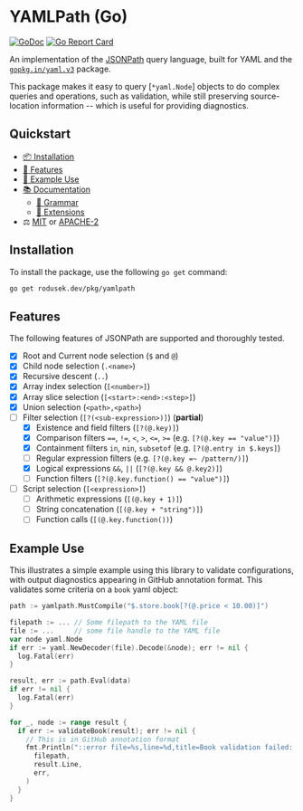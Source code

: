 # YAMLPath (Go)

[![GoDoc](https://godoc.org/rodusek.dev/pkg/yamlpath?status.svg)](https://godoc.org/rodusek.dev/pkg/yamlpath)
[![Go Report Card](https://goreportcard.com/badge/rodusek.dev/pkg/yamlpath)](https://goreportcard.com/report/rodusek.dev/pkg/yamlpath)

An implementation of the [JSONPath] query language, built for YAML and the
[`gopkg.in/yaml.v3`] package.

This package makes it easy to query [`*yaml.Node`] objects to do complex queries
and operations, such as validation, while still preserving source-location
information -- which is useful for providing diagnostics.

[JSONPath]: https://goessner.net/articles/JsonPath/
[`gopkg.in/yaml.v3`]: https://gopkg.in/yaml.v3

## Quickstart

* [📦 Installation](#installation)
* [🧾 Features](#features)
* [🚂 Example Use](#example-use)
* [📚 Documentation](./docs/index.md)
  * [📄 Grammar](./data/yamlpath.g4)
  * [🔗 Extensions](./docs/extensions.md)
* ⚖️ [MIT](./LICENSE-MIT) or [APACHE-2](./LICENSE-APACHE)

## Installation

To install the package, use the following `go get` command:

```sh
go get rodusek.dev/pkg/yamlpath
```

## Features

The following features of JSONPath are supported and thoroughly tested.

* [x] Root and Current node selection (`$` and `@`)
* [x] Child node selection (`.<name>`)
* [x] Recursive descent (`..`)
* [x] Array index selection (`[<number>]`)
* [x] Array slice selection (`[<start>:<end>:<step>]`)
* [x] Union selection (`<path>,<path>`)
* [ ] Filter selection (`[?(<sub-expression>)]`) (**partial**)
  * [x] Existence and field filters (`[?(@.key)]`)
  * [x] Comparison filters `==`, `!=`, `<`, `>`, `<=`, `>=` (e.g. `[?(@.key == "value")]`)
  * [x] Containment filters `in`, `nin`, `subsetof` (e.g. `[?(@.entry in $.keys]`)
  * [ ] Regular expression filters (e.g. `[?(@.key =~ /pattern/)]`)
  * [x] Logical expressions `&&`, `||` (`[?(@.key && @.key2)]`)
  * [ ] Function filters (`[?(@.key.function() == "value")]`)
* [ ] Script selection (`[<expression>]`)
  * [ ] Arithmetic expressions (`[(@.key + 1)]`)
  * [ ] String concatenation (`[(@.key + "string")]`)
  * [ ] Function calls (`[(@.key.function())`)

## Example Use

This illustrates a simple example using this library to validate configurations,
with output diagnostics appearing in GitHub annotation format. This validates
some criteria on a `book` yaml object:

```go
path := yamlpath.MustCompile("$.store.book[?(@.price < 10.00)]")

filepath := ... // Some filepath to the YAML file
file := ...     // some file handle to the YAML file
var node yaml.Node
if err := yaml.NewDecoder(file).Decode(&node); err != nil {
  log.Fatal(err)
}

result, err := path.Eval(data)
if err != nil {
  log.Fatal(err)
}

for _, node := range result {
  if err := validateBook(result); err != nil {
    // This is in GitHub annotation format
    fmt.Println("::error file=%s,line=%d,title=Book validation failed::%v",
      filepath,
      result.Line,
      err,
    )
  }
}
```
